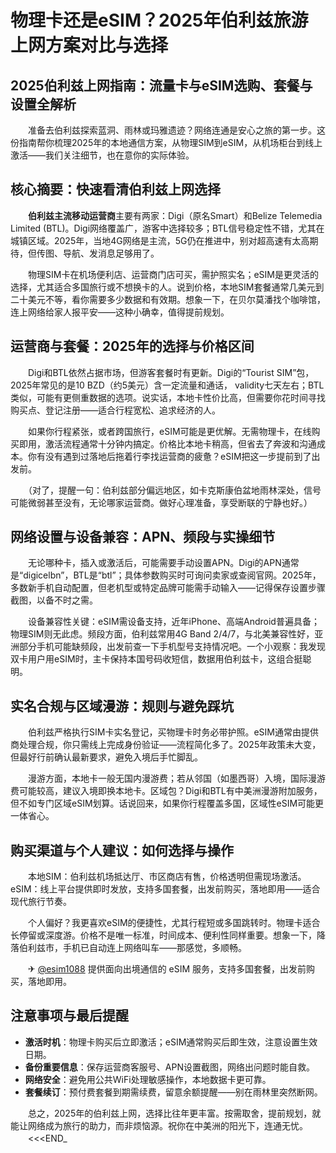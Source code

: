 # 物理卡还是eSIM？2025年伯利兹旅游上网方案对比与选择

## 2025伯利兹上网指南：流量卡与eSIM选购、套餐与设置全解析

　　准备去伯利兹探索蓝洞、雨林或玛雅遗迹？网络连通是安心之旅的第一步。这份指南帮你梳理2025年的本地通信方案，从物理SIM到eSIM，从机场柜台到线上激活——我们关注细节，也在意你的实际体验。

## 核心摘要：快速看清伯利兹上网选择

　　**伯利兹主流移动运营商**主要有两家：Digi（原名Smart）和Belize Telemedia Limited (BTL)。Digi网络覆盖广，游客中选择较多；BTL信号稳定性不错，尤其在城镇区域。2025年，当地4G网络是主流，5G仍在推进中，别对超高速有太高期待，但传图、导航、发消息足够用了。

　　物理SIM卡在机场便利店、运营商门店可买，需护照实名；eSIM是更灵活的选择，尤其适合多国旅行或不想换卡的人。说到价格，本地SIM套餐通常几美元到二十美元不等，看你需要多少数据和有效期。想象一下，在贝尔莫潘找个咖啡馆，连上网络给家人报平安——这种小确幸，值得提前规划。

## 运营商与套餐：2025年的选择与价格区间

　　Digi和BTL依然占据市场，但游客套餐时有更新。Digi的“Tourist SIM”包，2025年常见的是10 BZD（约5美元）含一定流量和通话， validity七天左右；BTL类似，可能有更侧重数据的选项。说实话，本地卡性价比高，但需要你花时间寻找购买点、登记注册——适合行程宽松、追求经济的人。

　　如果你行程紧张，或者跨国旅行，eSIM可能是更优解。无需物理卡，在线购买即用，激活流程通常十分钟内搞定。价格比本地卡稍高，但省去了奔波和沟通成本。你有没有遇到过落地后拖着行李找运营商的疲惫？eSIM把这一步提前到了出发前。

　　（对了，提醒一句：伯利兹部分偏远地区，如卡克斯康伯盆地雨林深处，信号可能微弱甚至没有，无论哪家运营商。做好心理准备，享受断联的宁静也好。）

## 网络设置与设备兼容：APN、频段与实操细节

　　无论哪种卡，插入或激活后，可能需要手动设置APN。Digi的APN通常是“digicelbn”，BTL是“btl”；具体参数购买时可询问卖家或查阅官网。2025年，多数新手机自动配置，但老机型或特定品牌可能需手动输入——记得保存设置步骤截图，以备不时之需。

　　设备兼容性关键：eSIM需设备支持，近年iPhone、高端Android普遍具备；物理SIM则无此虑。频段方面，伯利兹常用4G Band 2/4/7，与北美兼容性好，亚洲部分手机可能缺频段，出发前查一下手机型号支持情况吧。一个小观察：我发现双卡用户用eSIM时，主卡保持本国号码收短信，数据用伯利兹卡，这组合挺聪明。

## 实名合规与区域漫游：规则与避免踩坑

　　伯利兹严格执行SIM卡实名登记，买物理卡时务必带护照。eSIM通常由提供商处理合规，你只需线上完成身份验证——流程简化多了。2025年政策未大变，但最好行前确认最新要求，避免入境后手忙脚乱。

　　漫游方面，本地卡一般无国内漫游费；若从邻国（如墨西哥）入境，国际漫游费可能较高，建议入境即换本地卡。区域包？Digi和BTL有中美洲漫游附加服务，但不如专门区域eSIM划算。话说回来，如果你行程覆盖多国，区域性eSIM可能更一体省心。

## 购买渠道与个人建议：如何选择与操作

　　本地SIM：伯利兹机场抵达厅、市区商店有售，价格透明但需现场激活。eSIM：线上平台提供即时发放，支持多国套餐，出发前购买，落地即用——适合现代旅行节奏。

　　个人偏好？我更喜欢eSIM的便捷性，尤其行程短或多国跳转时。物理卡适合长停留或深度游。价格不是唯一标准，时间成本、便利性同样重要。想象一下，降落伯利兹市，手机已自动连上网络叫车——那感觉，多顺畅。

　　✈ [@esim1088](https://t.me/s/esim1088) 提供面向出境通信的 eSIM 服务，支持多国套餐，出发前购买，落地即用。

## 注意事项与最后提醒

-   **激活时机**：物理卡购买后立即激活；eSIM通常购买后即生效，注意设置生效日期。
-   **备份重要信息**：保存运营商客服号、APN设置截图，网络出问题时能自救。
-   **网络安全**：避免用公共WiFi处理敏感操作，本地数据卡更可靠。
-   **套餐续订**：预付费套餐到期需续费，留意余额提醒——别在雨林里突然断网。

　　总之，2025年的伯利兹上网，选择比往年更丰富。按需取舍，提前规划，就能让网络成为旅行的助力，而非烦恼源。祝你在中美洲的阳光下，连通无忧。
　　<<<END_